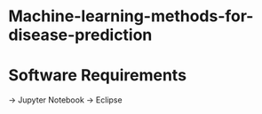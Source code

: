 # Machine-learning-methods-for-disease-prediction

#  Software Requirements
-> Jupyter Notebook
-> Eclipse
